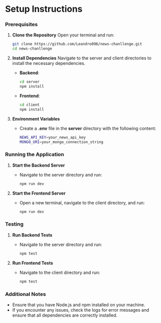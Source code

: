 # **Setup Instructions**

### **Prerequisites**
1. **Clone the Repository**
    Open your terminal and run:
    ```bash
    git clone https://github.com/Leandro096/news-chanllenge.git
    cd news-chanllenge
    ```

2. **Install Dependencies**
    Navigate to the server and client directories to install the necessary dependencies.
    - **Backend**:
        ```bash
        cd server
        npm install
        ```
    - **Frontend**:
        ```bash
        cd client
        npm install
        ```

3. **Environment Variables**
    - Create a **.env** file in the **server** directory with the following content:
        ```bash
        NEWS_API_KEY=your_news_api_key
        MONGO_URI=your_mongo_connection_string
        ```

### **Running the Application**
1. **Start the Backend Server**
    - Navigate to the server directory and run:
        ```bash
        npm run dev
        ```

2. **Start the Frontend Server**
    - Open a new terminal, navigate to the client directory, and run:
        ```bash
        npm run dev
        ```

### **Testing**
1. **Run Backend Tests**
    - Navigate to the server directory and run:
        ```bash
        npm test
        ```

2. **Run Frontend Tests**
    - Navigate to the client directory and run:
        ```bash
        npm test
        ```

### **Additional Notes**
- Ensure that you have Node.js and npm installed on your machine.
- If you encounter any issues, check the logs for error messages and ensure that all dependencies are correctly installed.